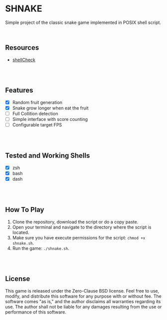 # SHNAKE
Simple project of the classic snake game implemented in POSIX shell script.

</br>

## Resources
- [shellCheck](https://www.shellcheck.net/)

</br>
</br>

## Features
- [x] Random fruit generation
- [x] Snake grow longer when eat the fruit
- [ ] Full Collition detection
- [ ] Simple interface with score counting
- [ ] Configurable target FPS

</br>
</br>

## Tested and Working Shells 
- [x] zsh
- [x] bash
- [x] dash

</br>
</br>

## How To Play
1. Clone the repository, download the script or do a copy paste.
2. Open your terminal and navigate to the directory where the script is located.
3. Make sure you have execute permissions for the script: `chmod +x shnake.sh`.
4. Run the game: `./shnake.sh`.

</br>
</br>

## License
This game is released under the Zero-Clause BSD license. Feel free
to use, modify, and distribute this software for any purpose with or
without fee. The software comes "as is," and the author disclaims all
warranties regarding its use. The author shall not be liable for any
damages resulting from the use or performance of this software.
